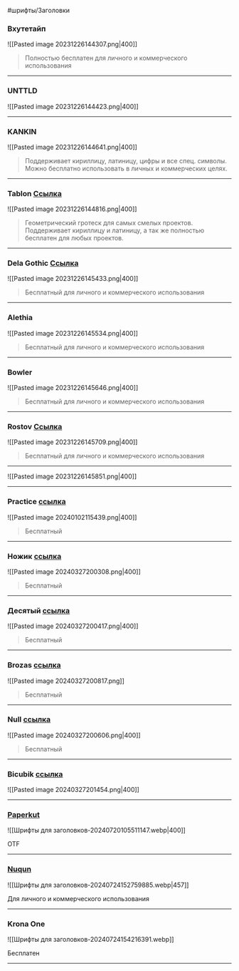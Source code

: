 #шрифты/Заголовки

### Вхутетайп

![[Pasted image 20231226144307.png|400]]

> Полностью бесплатен для личного и коммерческого использования

-----
### UNTTLD

![[Pasted image 20231226144423.png|400]]

-----

### KANKIN

![[Pasted image 20231226144641.png|400]]

> Поддерживает кириллицу, латиницу, цифры и все спец. символы. Можно бесплатно использовать в личных и коммерческих целях.

-----

### Tablon [Ссылка](https://t.me/wtfontstore/232)

![[Pasted image 20231226144816.png|400]]

> Геометрический гротеск для самых смелых проектов. Поддерживает кириллицу и латиницу, а так же полностью бесплатен для любых проектов.

---
### Dela Gothic [Ссылка](https://t.me/shriftach_archive/355)

![[Pasted image 20231226145433.png|400]]

> Бесплатный для личного и коммерческого использования

----

### Alethia

![[Pasted image 20231226145534.png|400]]

> Бесплатный для личного и коммерческого использования

-------

### Bowler

![[Pasted image 20231226145646.png|400]]

> Бесплатный для личного и коммерческого использования

-----

### Rostov [Ссылка](https://t.me/shriftach_archive/349)

![[Pasted image 20231226145709.png|400]]

> Бесплатный для личного и коммерческого использования

----

![[Pasted image 20231226145851.png|400]]

---

### Practice [ссылка](https://t.me/fontdisk/359)

![[Pasted image 20240102115439.png|400]]

> Бесплатный 

---

### Ножик [ссылка](https://online-fonts.com/fonts/nozhik)

![[Pasted image 20240327200308.png|400]]

> Бесплатный

---

### Десятый [ссылка](https://t.me/wtfontstore/778)

![[Pasted image 20240327200417.png|400]]

> Бесплатный

---

### Brozas [ссылка](https://t.me/DT_Files/1312)

![[Pasted image 20240327200817.png]] 

> Бесплатный

---

### Null [ссылка](https://t.me/black_klondike/647)

![[Pasted image 20240327200606.png|400]]

> Бесплатный

---

### Bicubik [ссылка](https://t.me/fontdisk/385)

![[Pasted image 20240327201454.png|400]]

---

### [Paperkut](https://t.me/dsgn_tg_files/911)

![[Шрифты для заголовков-20240720105511147.webp|400]]

OTF

---

### [Nuqun ](https://t.me/shriftarchive/431)

![[Шрифты для заголовков-20240724152759885.webp|457]]

Для личного и коммерческого использования

---

### Krona One

![[Шрифты для заголовков-20240724154216391.webp]]

Бесплатен

---

